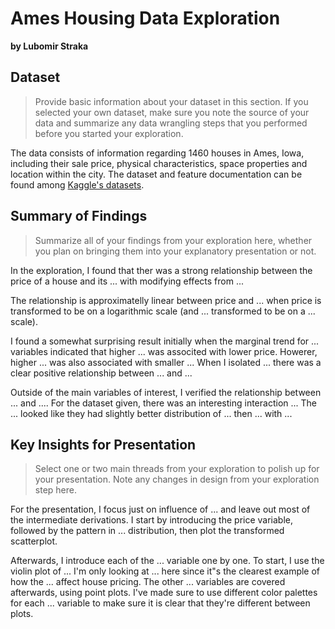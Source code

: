 # Ames Housing Data Exploration
**by Lubomir Straka**


## Dataset

> Provide basic information about your dataset in this section. If you selected your own dataset, make sure you note the source of your data and summarize any data wrangling steps that you performed before you started your exploration.

The data consists of information regarding 1460 houses in Ames, Iowa, including their sale price, physical characteristics, space properties and location within the city. The dataset and feature documentation can be found among [Kaggle's datasets](https://www.kaggle.com/c/house-prices-advanced-regression-techniques/data).


## Summary of Findings

> Summarize all of your findings from your exploration here, whether you plan on bringing them into your explanatory presentation or not.

In the exploration, I found that ther was a strong relationship between the price of a house and its ... with modifying effects from ...

The relationship is approximatelly linear between price and ... when price is transformed to be on a logarithmic scale (and ... transformed to be on a ... scale).

I found a somewhat surprising result initially when the marginal trend for ... variables indicated that higher ... was associted with lower price. Howerer, higher ... was also associated with smaller ... When I isolated ... there was a clear positive relationship between ... and ...

Outside of the main variables of interest, I verified the relationship between ... and .... For the dataset given, there was an interesting interaction ...  The ... looked like they had slightly better distribution of ... then ... with ...


## Key Insights for Presentation

> Select one or two main threads from your exploration to polish up for your presentation. Note any changes in design from your exploration step here.

For the presentation, I focus just on influence of ... and leave out most of the intermediate derivations. I start by introducing the price variable, followed by the pattern in ... distribution, then plot the transformed scatterplot.

Afterwards, I introduce each of the ... variable one by one. To start, I use the violin plot of ... I'm only looking at ... here since it"s the clearest example of how the ... affect house pricing. The other ... variables are covered afterwards, using point plots. I've made sure to use different color palettes for each ... variable to make sure it is clear that they're different between plots.
